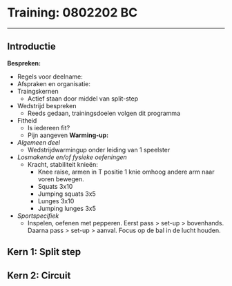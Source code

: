 # Training: 0802202 BC
___
## Introductie
**Bespreken:**
- Regels voor deelname:
- Afspraken en organisatie:
- Traingskernen
	- Actief staan door middel van split-step
- Wedstrijd bespreken
	- Reeds gedaan, trainingsdoelen volgen dit programma
- Fitheid
	- Is iedereen fit? 
	- Pijn aangeven
**Warming-up:**
- *Algemeen deel*
	- Wedstrijdwarmingup onder leiding van 1 speelster
- *Losmakende en/of fysieke oefeningen*
	- Kracht, stabiliteit knieën:
		- Knee raise, armen in T positie 1 knie omhoog andere arm naar voren bewegen.
		- Squats 3x10
		- Jumping squats 3x5
		- Lunges 3x10
		- Jumping lunges 3x5
- *Sportspecifiek*
	- Inspelen, oefenen met pepperen. Eerst pass > set-up > bovenhands. Daarna pass > set-up > aanval. Focus op de bal in de lucht houden.

## Kern 1: Split step

## Kern 2: Circuit